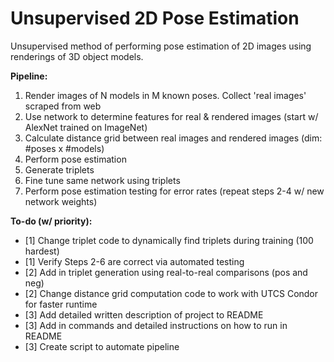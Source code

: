 # Unsupervised 2D Pose Estimation

Unsupervised method of performing pose estimation of 2D images using renderings of 3D object models.

**Pipeline:**  
  1) Render images of N models in M known poses. Collect 'real images' scraped from web
  2) Use network to determine features for real & rendered images (start w/ AlexNet trained on ImageNet)
  3) Calculate distance grid between real images and rendered images (dim: #poses x #models)
  4) Perform pose estimation 
  5) Generate triplets 
  6) Fine tune same network using triplets
  7) Perform pose estimation testing for error rates (repeat steps 2-4 w/ new network weights)

**To-do (w/ priority):**  
  * [1] Change triplet code to dynamically find triplets during training (100 hardest)
  * [1] Verify Steps 2-6 are correct via automated testing
  * [2] Add in triplet generation using real-to-real comparisons (pos and neg)
  * [2] Change distance grid computation code to work with UTCS Condor for faster runtime
  * [3] Add detailed written description of project to README
  * [3] Add in commands and detailed instructions on how to run in README
  * [3] Create script to automate pipeline  
